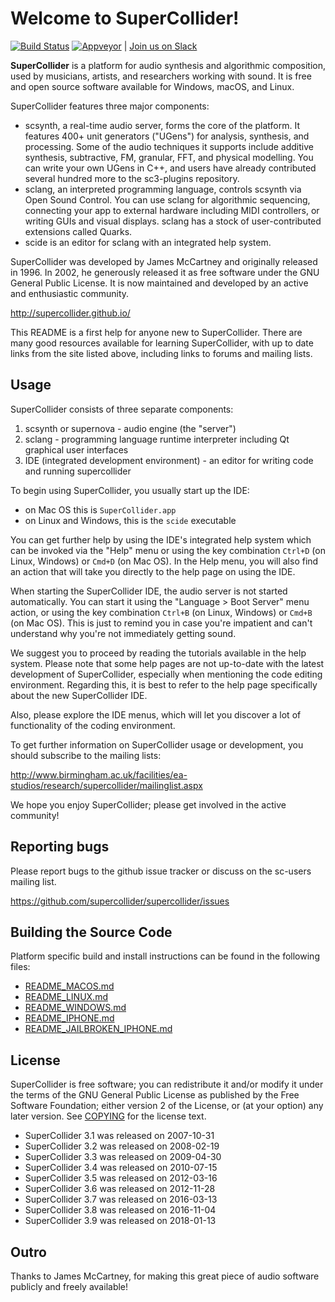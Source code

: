 Welcome to SuperCollider!
=========================

[![Build Status](https://travis-ci.org/supercollider/supercollider.svg?branch=master)](https://travis-ci.org/supercollider/supercollider) [![Appveyor](https://ci.appveyor.com/api/projects/status/github/gruntjs/grunt?branch=develop&svg=true)](https://ci.appveyor.com/project/brianlheim/supercollider-mu8dk) | [Join us on Slack](https://join.slack.com/t/scsynth/shared_invite/enQtMjk0MzA0NzgyOTkyLTYwNjdmYjFmNWY4NGIyZWM2YWY1NzZhMjM3MWQ0MmEwZTZkZDExOTRjMWI2NjBiMGQ1NTg1NDQyZjExNWFjZGM)

**SuperCollider** is a platform for audio synthesis and algorithmic composition, used by musicians, artists, and researchers working with sound. It is free and open source software available for Windows, macOS, and Linux.

SuperCollider features three major components:

- scsynth, a real-time audio server, forms the core of the platform. It features 400+ unit generators ("UGens") for analysis, synthesis, and processing. Some of the audio techniques it supports include additive synthesis, subtractive, FM, granular, FFT, and physical modelling. You can write your own UGens in C++, and users have already contributed several hundred more to the sc3-plugins repository.
- sclang, an interpreted programming language, controls scsynth via Open Sound Control. You can use sclang for algorithmic sequencing, connecting your app to external hardware including MIDI controllers, or writing GUIs and visual displays. sclang has a stock of user-contributed extensions called Quarks.
- scide is an editor for sclang with an integrated help system.

SuperCollider was developed by James McCartney and originally released in 1996. In 2002, he generously released it as free software under the GNU General Public License. It is now maintained and developed by an active and enthusiastic community.

http://supercollider.github.io/

This README is a first help for anyone new to SuperCollider. There are many
good resources available for learning SuperCollider, with up to date links from
the site listed above, including links to forums and mailing lists.


Usage
-----

SuperCollider consists of three separate components:

1. scsynth or supernova - audio engine (the "server")
2. sclang - programming language runtime interpreter including Qt graphical user interfaces
3. IDE (integrated development environment) - an editor for writing code and running supercollider

To begin using SuperCollider, you usually start up the IDE:

- on Mac OS this is `SuperCollider.app`
- on Linux and Windows, this is the `scide` executable

You can get further help by using the IDE's integrated help
system which can be invoked via the "Help" menu or using the key combination
`Ctrl+D` (on Linux, Windows) or `Cmd+D` (on Mac OS). In the Help menu, you will
also find an action that will take you directly to the help page on using the
IDE.

When starting the SuperCollider IDE, the audio server is not started
automatically. You can start it using the "Language > Boot Server" menu action,
or using the key combination `Ctrl+B` (on Linux, Windows) or `Cmd+B` (on Mac OS).
This is just to remind you in case you're impatient and can't understand why
you're not immediately getting sound.

We suggest you to proceed by reading the tutorials available in the help
system. Please note that some help pages are not up-to-date with the latest
development of SuperCollider, especially when mentioning the code editing
environment. Regarding this, it is best to refer to the help page specifically
about the new SuperCollider IDE.

Also, please explore the IDE menus, which will let you discover a lot of
functionality of the coding environment.

To get further information on SuperCollider usage or development, you should subscribe
to the mailing lists:

http://www.birmingham.ac.uk/facilities/ea-studios/research/supercollider/mailinglist.aspx

We hope you enjoy SuperCollider; please get involved in the active community!


Reporting bugs
--------------

Please report bugs to the github issue tracker or discuss on the sc-users mailing list.

https://github.com/supercollider/supercollider/issues


Building the Source Code
------------------------

Platform specific build and install instructions can be found in the following files:

 - [README_MACOS.md](README_MACOS.md)
 - [README_LINUX.md](README_LINUX.md)
 - [README_WINDOWS.md](README_WINDOWS.md)
 - [README_IPHONE.md](README_IPHONE.md)
 - [README_JAILBROKEN_IPHONE.md](README_JAILBROKEN_IPHONE.md)


License
-------

SuperCollider is free software; you can redistribute it and/or modify it under
the terms of the GNU General Public License as published by the Free Software
Foundation; either version 2 of the License, or (at your option) any later
version. See [COPYING](COPYING) for the license text.

- SuperCollider 3.1 was released on 2007-10-31
- SuperCollider 3.2 was released on 2008-02-19
- SuperCollider 3.3 was released on 2009-04-30
- SuperCollider 3.4 was released on 2010-07-15
- SuperCollider 3.5 was released on 2012-03-16
- SuperCollider 3.6 was released on 2012-11-28
- SuperCollider 3.7 was released on 2016-03-13
- SuperCollider 3.8 was released on 2016-11-04
- SuperCollider 3.9 was released on 2018-01-13

Outro
-----

Thanks to James McCartney, for making this great piece of audio
software publicly and freely available!
